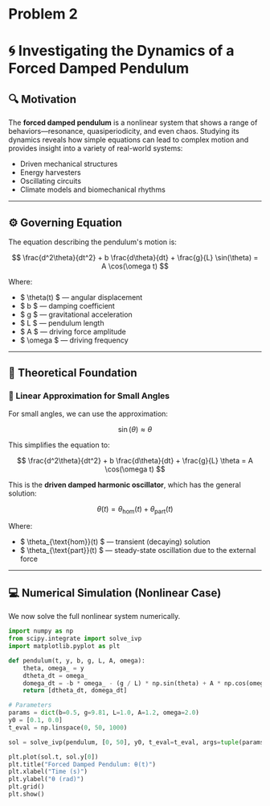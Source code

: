 # Problem 2
# 🌀 Investigating the Dynamics of a Forced Damped Pendulum

## 🔍 Motivation

The **forced damped pendulum** is a nonlinear system that shows a range of behaviors—resonance, quasiperiodicity, and even chaos. Studying its dynamics reveals how simple equations can lead to complex motion and provides insight into a variety of real-world systems:

- Driven mechanical structures
- Energy harvesters
- Oscillating circuits
- Climate models and biomechanical rhythms

---

## ⚙️ Governing Equation

The equation describing the pendulum's motion is:

$$
\frac{d^2\theta}{dt^2} + b \frac{d\theta}{dt} + \frac{g}{L} \sin(\theta) = A \cos(\omega t)
$$

Where:

- $ \theta(t) $ — angular displacement  
- $ b $ — damping coefficient  
- $ g $ — gravitational acceleration  
- $ L $ — pendulum length  
- $ A $ — driving force amplitude  
- $ \omega $ — driving frequency

---

## 🧠 Theoretical Foundation

### 🔹 Linear Approximation for Small Angles

For small angles, we can use the approximation:

$$
\sin(\theta) \approx \theta
$$

This simplifies the equation to:

$$
\frac{d^2\theta}{dt^2} + b \frac{d\theta}{dt} + \frac{g}{L} \theta = A \cos(\omega t)
$$

This is the **driven damped harmonic oscillator**, which has the general solution:

$$
\theta(t) = \theta_{\text{hom}}(t) + \theta_{\text{part}}(t)
$$

Where:

- $ \theta_{\text{hom}}(t) $ — transient (decaying) solution  
- $ \theta_{\text{part}}(t) $ — steady-state oscillation due to the external force

---

## 💻 Numerical Simulation (Nonlinear Case)

We now solve the full nonlinear system numerically.

```python
import numpy as np
from scipy.integrate import solve_ivp
import matplotlib.pyplot as plt

def pendulum(t, y, b, g, L, A, omega):
    theta, omega_ = y
    dtheta_dt = omega_
    domega_dt = -b * omega_ - (g / L) * np.sin(theta) + A * np.cos(omega * t)
    return [dtheta_dt, domega_dt]

# Parameters
params = dict(b=0.5, g=9.81, L=1.0, A=1.2, omega=2.0)
y0 = [0.1, 0.0]
t_eval = np.linspace(0, 50, 1000)

sol = solve_ivp(pendulum, [0, 50], y0, t_eval=t_eval, args=tuple(params.values()))

plt.plot(sol.t, sol.y[0])
plt.title("Forced Damped Pendulum: θ(t)")
plt.xlabel("Time (s)")
plt.ylabel("θ (rad)")
plt.grid()
plt.show()
```